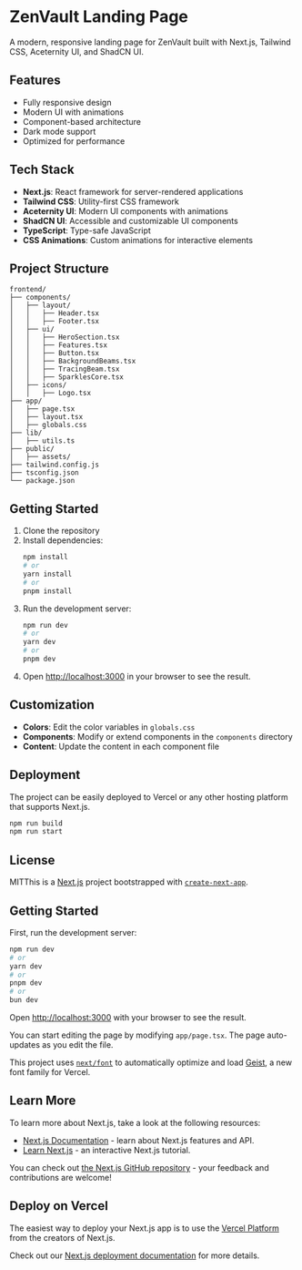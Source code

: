 # ZenVault Landing Page

A modern, responsive landing page for ZenVault built with Next.js, Tailwind CSS, Aceternity UI, and ShadCN UI.

## Features

- Fully responsive design
- Modern UI with animations
- Component-based architecture
- Dark mode support
- Optimized for performance

## Tech Stack

- **Next.js**: React framework for server-rendered applications
- **Tailwind CSS**: Utility-first CSS framework
- **Aceternity UI**: Modern UI components with animations
- **ShadCN UI**: Accessible and customizable UI components
- **TypeScript**: Type-safe JavaScript
- **CSS Animations**: Custom animations for interactive elements

## Project Structure

```
frontend/
├── components/
│   ├── layout/
│   │   ├── Header.tsx
│   │   ├── Footer.tsx
│   ├── ui/
│   │   ├── HeroSection.tsx
│   │   ├── Features.tsx
│   │   ├── Button.tsx
│   │   ├── BackgroundBeams.tsx
│   │   ├── TracingBeam.tsx
│   │   ├── SparklesCore.tsx
│   ├── icons/
│   │   ├── Logo.tsx
├── app/
│   ├── page.tsx
│   ├── layout.tsx
│   ├── globals.css
├── lib/
│   ├── utils.ts
├── public/
│   ├── assets/
├── tailwind.config.js
├── tsconfig.json
└── package.json
```

## Getting Started

1. Clone the repository
2. Install dependencies:
   ```bash
   npm install
   # or
   yarn install
   # or
   pnpm install
   ```
3. Run the development server:
   ```bash
   npm run dev
   # or
   yarn dev
   # or
   pnpm dev
   ```
4. Open [http://localhost:3000](http://localhost:3000) in your browser to see the result.

## Customization

- **Colors**: Edit the color variables in `globals.css`
- **Components**: Modify or extend components in the `components` directory
- **Content**: Update the content in each component file

## Deployment

The project can be easily deployed to Vercel or any other hosting platform that supports Next.js.

```bash
npm run build
npm run start
```

## License

MITThis is a [Next.js](https://nextjs.org) project bootstrapped with [`create-next-app`](https://nextjs.org/docs/app/api-reference/cli/create-next-app).

## Getting Started

First, run the development server:

```bash
npm run dev
# or
yarn dev
# or
pnpm dev
# or
bun dev
```

Open [http://localhost:3000](http://localhost:3000) with your browser to see the result.

You can start editing the page by modifying `app/page.tsx`. The page auto-updates as you edit the file.

This project uses [`next/font`](https://nextjs.org/docs/app/building-your-application/optimizing/fonts) to automatically optimize and load [Geist](https://vercel.com/font), a new font family for Vercel.

## Learn More

To learn more about Next.js, take a look at the following resources:

- [Next.js Documentation](https://nextjs.org/docs) - learn about Next.js features and API.
- [Learn Next.js](https://nextjs.org/learn) - an interactive Next.js tutorial.

You can check out [the Next.js GitHub repository](https://github.com/vercel/next.js) - your feedback and contributions are welcome!

## Deploy on Vercel

The easiest way to deploy your Next.js app is to use the [Vercel Platform](https://vercel.com/new?utm_medium=default-template&filter=next.js&utm_source=create-next-app&utm_campaign=create-next-app-readme) from the creators of Next.js.

Check out our [Next.js deployment documentation](https://nextjs.org/docs/app/building-your-application/deploying) for more details.
